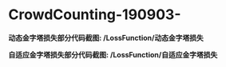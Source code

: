 # CrowdCounting-190903-

**动态金字塔损失部分代码截图: /LossFunction/动态金字塔损失**

**自适应金字塔损失部分代码截图: /LossFunction/自适应金字塔损失**
